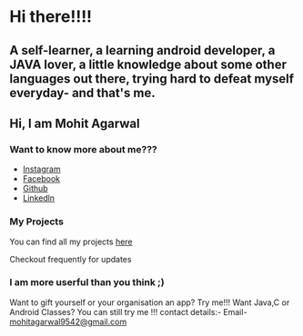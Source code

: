 # Hi there!!!!
## A self-learner, a learning android developer, a JAVA lover, a little knowledge about some other languages out there, trying hard to defeat myself everyday- and  that's me.
## Hi, I am Mohit Agarwal


### Want to know more about me???

- [Instagram](mojito_here)
- [Facebook](facebook.com/mohitlalitaagarwalnovember)
- [Github](github.com/Mojito9542)
- [Linkedln](https://www.linkedin.com/in/mohit-agarwal-892058143/)

### My Projects

You can find all my projects [here](github.com/Mojito9542)

Checkout frequently for updates

### I am more userful than you think ;)

Want to gift yourself or your organisation an app? Try me!!!
Want Java,C or Android Classes? You can still try me !!!
contact details:-
Email- mohitagarwal9542@gmail.com

